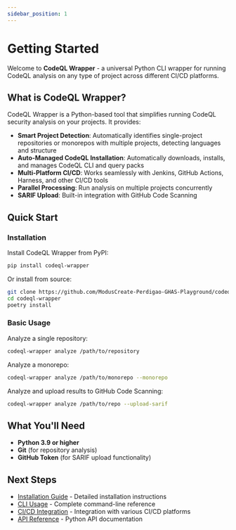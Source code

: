 ```yaml
---
sidebar_position: 1
---
```


# Getting Started

Welcome to **CodeQL Wrapper** - a universal Python CLI wrapper for running CodeQL analysis on any type of project across different CI/CD platforms.

## What is CodeQL Wrapper?

CodeQL Wrapper is a Python-based tool that simplifies running CodeQL security analysis on your projects. It provides:

- **Smart Project Detection**: Automatically identifies single-project repositories or monorepos with multiple projects, detecting languages and structure
- **Auto-Managed CodeQL Installation**: Automatically downloads, installs, and manages CodeQL CLI and query packs
- **Multi-Platform CI/CD**: Works seamlessly with Jenkins, GitHub Actions, Harness, and other CI/CD tools
- **Parallel Processing**: Run analysis on multiple projects concurrently
- **SARIF Upload**: Built-in integration with GitHub Code Scanning

## Quick Start

### Installation

Install CodeQL Wrapper from PyPI:

```bash
pip install codeql-wrapper
```

Or install from source:

```bash
git clone https://github.com/ModusCreate-Perdigao-GHAS-Playground/codeql-wrapper.git
cd codeql-wrapper
poetry install
```

### Basic Usage

Analyze a single repository:

```bash
codeql-wrapper analyze /path/to/repository
```

Analyze a monorepo:

```bash
codeql-wrapper analyze /path/to/monorepo --monorepo
```

Analyze and upload results to GitHub Code Scanning:

```bash
codeql-wrapper analyze /path/to/repo --upload-sarif
```

## What You'll Need

- **Python 3.9 or higher**
- **Git** (for repository analysis)
- **GitHub Token** (for SARIF upload functionality)

## Next Steps

- [Installation Guide](./installation) - Detailed installation instructions
- [CLI Usage](./cli-usage) - Complete command-line reference
- [CI/CD Integration](./cicd-integration) - Integration with various CI/CD platforms
- [API Reference](./api) - Python API documentation


